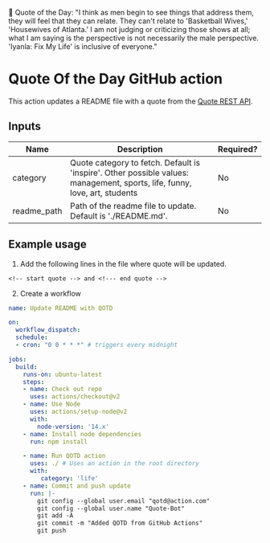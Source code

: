 <!-- start quote -->
💬 Quote of the Day: "I think as men begin to see things that address them, they will feel that they can relate. They can't relate to 'Basketball Wives,' 'Housewives of Atlanta.' I am not judging or criticizing those shows at all; what I am saying is the perspective is not necessarily the male perspective. 'Iyanla: Fix My Life' is inclusive of everyone."
<!-- end quote -->

# Quote Of the Day GitHub action

This action updates a README file with a quote from the [Quote REST API](https://quotes.rest/).

## Inputs

| Name        | Description                                                                 | Required? |
| ----------- | ------------------------------------------------- | --------- |
| category    | Quote category to fetch. Default is 'inspire'. Other possible values: management, sports, life, funny, love, art, students | No        |
| readme_path | Path of the readme file to update. Default is './README.md'.                                                            | No        |

## Example usage

1. Add the following lines in the file where quote will be updated.
```
<!-- start quote --> and <!--- end quote -->
```

2. Create a workflow

```yaml
name: Update README with QOTD

on:
  workflow_dispatch:
  schedule:
  - cron: "0 0 * * *" # triggers every midnight

jobs:
  build:
    runs-on: ubuntu-latest
    steps:
    - name: Check out repo
      uses: actions/checkout@v2
    - name: Use Node
      uses: actions/setup-node@v2
      with:
        node-version: '14.x'
    - name: Install node dependencies
      run: npm install

    - name: Run QOTD action
      uses: ./ # Uses an action in the root directory
      with:
         category: 'life'
    - name: Commit and push update
      run: |-
        git config --global user.email "qotd@action.com"
        git config --global user.name "Quote-Bot"
        git add -A
        git commit -m "Added QOTD from GitHub Actions"
        git push
```